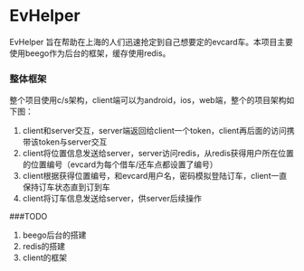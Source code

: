 # EvHelper
EvHelper 旨在帮助在上海的人们迅速抢定到自己想要定的evcard车。本项目主要使用beego作为后台的框架，缓存使用redis。

### 整体框架
整个项目使用c/s架构，client端可以为android，ios，web端，整个的项目架构如下图：

1. client和server交互，server端返回给client一个token，client再后面的访问携带该token与server交互
2. client将位置信息发送给server，server访问redis，从redis获得用户所在位置的位置编号（evcard为每个借车/还车点都设置了编号）
3. client根据获得位置编号，和evcard用户名，密码模拟登陆订车，client一直保持订车状态直到订到车
4. client将订车信息发送给server，供server后续操作

###TODO
1. beego后台的搭建
2. redis的搭建
3. client的框架

